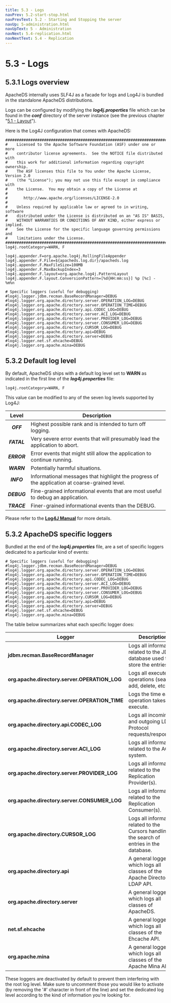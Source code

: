 ```yaml
---
title: 5.3 - Logs
navPrev: 5.2-start-stop.html
navPrevText: 5.2 - Starting and Stopping the server
navUp: 5-administration.html
navUpText: 5 - Administration
navNext: 5.4-replication.html
navNextText: 5.4 - Replication
---
```


# 5.3 - Logs

## 5.3.1 Logs overview

ApacheDS internally uses SLF4J as a facade for logs and Log4J is bundled in the standalone ApacheDS distributions. 

Logs can be configured by modifying the _**log4j.properties**_ file which can be found in the _**conf**_ directory of the server instance (see the previous chapter "[5.1 - Layout](5.1-layout.html)").

Here is the Log4J configuration that comes with ApacheDS:

    
    #############################################################################
    #    Licensed to the Apache Software Foundation (ASF) under one or more
    #    contributor license agreements.  See the NOTICE file distributed with
    #    this work for additional information regarding copyright ownership.
    #    The ASF licenses this file to You under the Apache License, Version 2.0
    #    (the "License"); you may not use this file except in compliance with
    #    the License.  You may obtain a copy of the License at
    #
    #       http://www.apache.org/licenses/LICENSE-2.0
    #
    #    Unless required by applicable law or agreed to in writing, software
    #    distributed under the License is distributed on an "AS IS" BASIS,
    #    WITHOUT WARRANTIES OR CONDITIONS OF ANY KIND, either express or implied.
    #    See the License for the specific language governing permissions and
    #    limitations under the License.
    #############################################################################
    log4j.rootCategory=WARN, F

    log4j.appender.F=org.apache.log4j.RollingFileAppender
    log4j.appender.F.File=${apacheds.log.dir}/apacheds.log
    log4j.appender.F.MaxFileSize=100MB
    log4j.appender.F.MaxBackupIndex=3
    log4j.appender.F.layout=org.apache.log4j.PatternLayout
    log4j.appender.F.layout.ConversionPattern=[%d{HH:mm:ss}] %p [%c] - %m%n

    # Specific loggers (useful for debugging)
    #log4j.logger.jdbm.recman.BaseRecordManager=DEBUG
    #log4j.logger.org.apache.directory.server.OPERATION_LOG=DEBUG
    #log4j.logger.org.apache.directory.server.OPERATION_TIME=DEBUG
    #log4j.logger.org.apache.directory.api.CODEC_LOG=DEBUG
    #log4j.logger.org.apache.directory.server.ACI_LOG=DEBUG
    #log4j.logger.org.apache.directory.server.PROVIDER_LOG=DEBUG
    #log4j.logger.org.apache.directory.server.CONSUMER_LOG=DEBUG
    #log4j.logger.org.apache.directory.CURSOR_LOG=DEBUG
    #log4j.logger.org.apache.directory.api=DEBUG
    #log4j.logger.org.apache.directory.server=DEBUG
    #log4j.logger.net.sf.ehcache=DEBUG
    #log4j.logger.org.apache.mina=DEBUG

## 5.3.2 Default log level

By default, ApacheDS ships with a default log level set to **WARN** as indicated in the first line of the _**log4j.properties**_ file:

    
    log4j.rootCategory=WARN, F

This value can be modified to any of the seven log levels supported by Log4J:

<center>

| Level | Description |
|:-:|---|
| _**OFF**_   | Highest possible rank and is intended to turn off logging. |
| _**FATAL**_ | Very severe error events that will presumably lead the application to abort. |
| _**ERROR**_ | Error events that might still allow the application to continue running. |
| _**WARN**_  | Potentially harmful situations. |
| _**INFO**_  | Informational messages that highlight the progress of the application at coarse-grained level. |
| _**DEBUG**_ | Fine-grained informational events that are most useful to debug an application. |
| _**TRACE**_ | Finer-grained informational events than the DEBUG. |

</center>

Please refer to the [**Log4J Manual**](https://logging.apache.org/log4j/1.2/manual.html) for more details.

## 5.3.2 ApacheDS specific loggers

Bundled at the end of the _**log4j.properties**_ file, are a set of specific loggers dedicated to a particular kind of events:

    
    # Specific loggers (useful for debugging)
    #log4j.logger.jdbm.recman.BaseRecordManager=DEBUG
    #log4j.logger.org.apache.directory.server.OPERATION_LOG=DEBUG
    #log4j.logger.org.apache.directory.server.OPERATION_TIME=DEBUG
    #log4j.logger.org.apache.directory.api.CODEC_LOG=DEBUG
    #log4j.logger.org.apache.directory.server.ACI_LOG=DEBUG
    #log4j.logger.org.apache.directory.server.PROVIDER_LOG=DEBUG
    #log4j.logger.org.apache.directory.server.CONSUMER_LOG=DEBUG
    #log4j.logger.org.apache.directory.CURSOR_LOG=DEBUG
    #log4j.logger.org.apache.directory.api=DEBUG
    #log4j.logger.org.apache.directory.server=DEBUG
    #log4j.logger.net.sf.ehcache=DEBUG
    #log4j.logger.org.apache.mina=DEBUG

The table below summarizes what each specific logger does:

<center>

| Logger | Description |
|---|---|
| **jdbm.recman.BaseRecordManager** | Logs all information related to the JDBM database used to store the entries. |
| **org.apache.directory.server.OPERATION_LOG** | Logs all executed operations (search, add, delete, etc.). |
| **org.apache.directory.server.OPERATION_TIME** | Logs the time each operation takes to execute. |
| **org.apache.directory.api.CODEC_LOG** | Logs all incoming and outgoing LDAP Protocol requests/responses. |
| **org.apache.directory.server.ACI_LOG** | Logs all information related to the ACI system. |
| **org.apache.directory.server.PROVIDER_LOG** | Logs all information related to the Replication Provider(s). |
| **org.apache.directory.server.CONSUMER_LOG** | Logs all information related to the Replication Consumer(s). |
| **org.apache.directory.CURSOR_LOG** | Logs all information related to the Cursors handling the search of entries in the database. |
| **org.apache.directory.api** | A general logger which logs all classes of the Apache Directory LDAP API. |
| **org.apache.directory.server** | A general logger which logs all classes of ApacheDS. |
| **net.sf.ehcache** | A general logger which logs all classes of the Ehcache API. |
| **org.apache.mina** | A general logger which logs all classes of the Apache Mina API. |

</center>

These loggers are deactivated by default to prevent them interfering with the root log level. Make sure to uncomment those you would like to activate (by removing the '_#_' character in front of the line) and set the dedicated log level according to the kind of information you're looking for.
